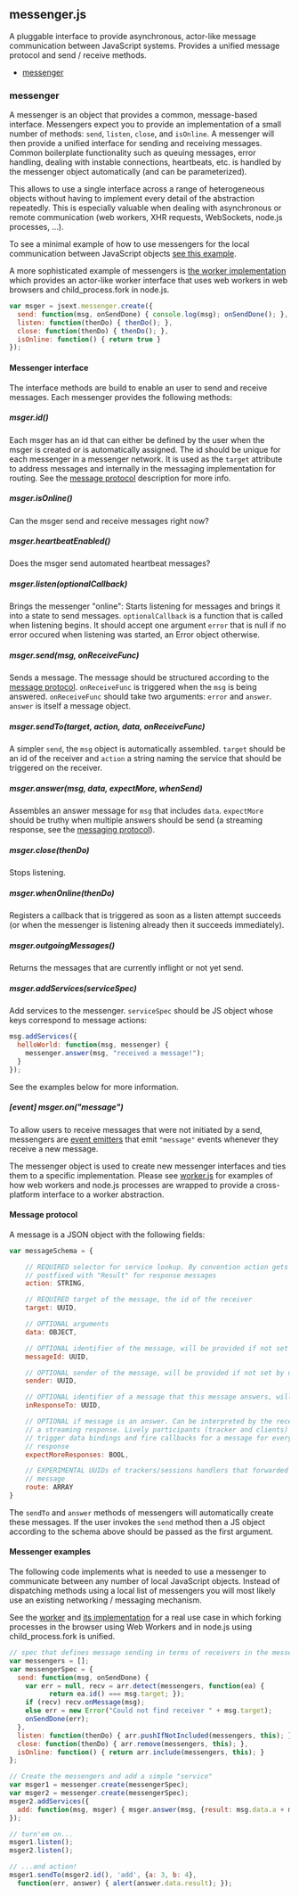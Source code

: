 ## messenger.js

A pluggable interface to provide asynchronous, actor-like message
communication between JavaScript systems. Provides a unified message protocol
and send / receive methods.


- [messenger](#messenger)

### <a name="messenger"></a>messenger



A messenger is an object that provides a common, message-based interface. Messengers expect you to provide an implementation of a small number of methods: `send`, `listen`, `close`, and `isOnline`. A messenger will then provide a unified interface for sending and receiving messages. Common boilerplate functionality such as queuing messages, error handling, dealing with instable connections, heartbeats, etc. is handled by the messenger object automatically (and can be parameterized).

This allows to use a single interface across a range of heterogeneous objects without having to implement every detail of the abstraction repeatedly. This is especially valuable when dealing with asynchronous or remote communication (web workers, XHR requests, WebSockets, node.js processes, ...).

To see a minimal example of how to use messengers for the local communication between JavaScript objects [see this example](#messenger-example).

A more sophisticated example of messengers is [the worker implementation](worker.js) which provides an actor-like worker interface that uses web workers in web browsers and child_process.fork in node.js.

```js
var msger = jsext.messenger.create({
  send: function(msg, onSendDone) { console.log(msg); onSendDone(); },
  listen: function(thenDo) { thenDo(); },
  close: function(thenDo) { thenDo(); },
  isOnline: function() { return true }
});
```

#### Messenger interface

The interface methods are build to enable an user to send and receive
messages. Each messenger provides the following methods:

##### msger.id()

Each msger has an id that can either be defined by the user when the
msger is created or is automatically assigned. The id should be unique for each
messenger in a messenger network. It is used as the `target` attribute to
address messages and internally in the messaging implementation for routing.
See the [message protocol](#messenger-message-protocol) description for more info.

##### msger.isOnline()

Can the msger send and receive messages right now?

##### msger.heartbeatEnabled()

Does the msger send automated heartbeat messages?

##### msger.listen(optionalCallback)

Brings the messenger "online": Starts listening for messages and brings it
into a state to send messages. `optionalCallback` is a function that is called
when listening begins. It should accept one argument `error` that is null if no
error occured when listening was started, an Error object otherwise.

##### msger.send(msg, onReceiveFunc)

Sends a message. The message should be structured according to the [message
protocol](#messenger-message-protocol). `onReceiveFunc` is triggered when the `msg` is being
answered. `onReceiveFunc` should take two arguments: `error` and `answer`.
`answer` is itself a message object.

##### msger.sendTo(target, action, data, onReceiveFunc)

A simpler `send`, the `msg` object is automatically assembled. `target`
should be an id of the receiver and `action` a string naming the service that
should be triggered on the receiver.

##### msger.answer(msg, data, expectMore, whenSend)

Assembles an answer message for `msg` that includes `data`. `expectMore`
should be truthy when multiple answers should be send (a streaming response,
see the [messaging protocol](#messenger-message-protocol)).

##### msger.close(thenDo)

Stops listening.

##### msger.whenOnline(thenDo)

Registers a callback that is triggered as soon as a listen attempt succeeds
(or when the messenger is listening already then it succeeds immediately).

##### msger.outgoingMessages()

Returns the messages that are currently inflight or not yet send.

##### msger.addServices(serviceSpec)

Add services to the messenger. `serviceSpec` should be  JS object whose keys
correspond to message actions:

```js
msg.addServices({
  helloWorld: function(msg, messenger) {
    messenger.answer(msg, "received a message!");
  }
});
```

See the examples below for more information.

##### *[event]* msger.on("message")

To allow users to receive messages that were not initiated by a send,
messengers are [event emitters](events.js) that emit `"message"` events
whenever they receive a new message.

The messenger object is used to create new messenger interfaces and ties
them to a specific implementation. Please see [worker.js]() for examples of
how web workers and node.js processes are wrapped to provide a cross-platform
interface to a worker abstraction.


#### <a name="messenger-message-protocol"></a>Message protocol

A message is a JSON object with the following fields:

```js
var messageSchema = {

    // REQUIRED selector for service lookup. By convention action gets
    // postfixed with "Result" for response messages
    action: STRING,

    // REQUIRED target of the message, the id of the receiver
    target: UUID,

    // OPTIONAL arguments
    data: OBJECT,

    // OPTIONAL identifier of the message, will be provided if not set by user
    messageId: UUID,

    // OPTIONAL sender of the message, will be provided if not set by user
    sender: UUID,

    // OPTIONAL identifier of a message that this message answers, will be provided
    inResponseTo: UUID,

    // OPTIONAL if message is an answer. Can be interpreted by the receiver as
    // a streaming response. Lively participants (tracker and clients) will
    // trigger data bindings and fire callbacks for a message for every streaming
    // response
    expectMoreResponses: BOOL,

    // EXPERIMENTAL UUIDs of trackers/sessions handlers that forwarded this
    // message
    route: ARRAY
}
```

The `sendTo` and `answer` methods of messengers will automatically create these
messages. If the user invokes the `send` method then a JS object according to
the schema above should be passed as the first argument.

#### <a name="messenger-example"></a>Messenger examples

The following code implements what is needed to use a messenger to communicate
between any number of local JavaScript objects. Instead of dispatching methods using
a local list of messengers you will most likely use an existing networking /
messaging mechanism.

See the [worker](#) and [its implementation](worker.js) for a real use case in
which forking processes in the browser using Web Workers and in node.js using
child_process.fork is unified.

```js
// spec that defines message sending in terms of receivers in the messengers list
var messengers = [];
var messengerSpec = {
  send: function(msg, onSendDone) {
    var err = null, recv = arr.detect(messengers, function(ea) {
          return ea.id() === msg.target; });
    if (recv) recv.onMessage(msg);
    else err = new Error("Could not find receiver " + msg.target);
    onSendDone(err);
  },
  listen: function(thenDo) { arr.pushIfNotIncluded(messengers, this); },
  close: function(thenDo) { arr.remove(messengers, this); },
  isOnline: function() { return arr.include(messengers, this); }
};

// Create the messengers and add a simple "service"
var msger1 = messenger.create(messengerSpec);
var msger2 = messenger.create(messengerSpec);
msger2.addServices({
  add: function(msg, msger) { msger.answer(msg, {result: msg.data.a + msg.data.b}); }
});

// turn'em on...
msger1.listen();
msger2.listen();

// ...and action!
msger1.sendTo(msger2.id(), 'add', {a: 3, b: 4},
  function(err, answer) { alert(answer.data.result); });
```

